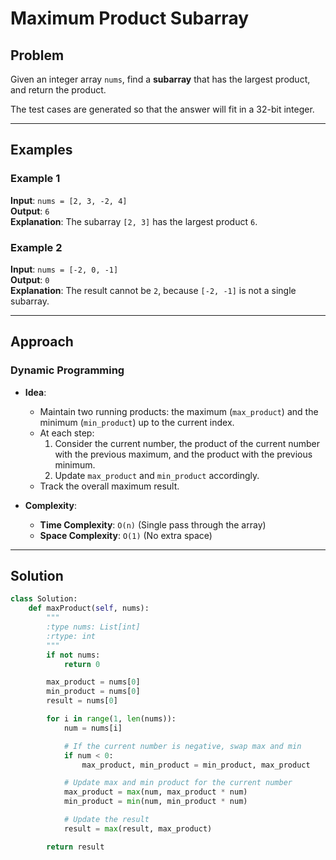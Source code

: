 # Maximum Product Subarray

## Problem

Given an integer array `nums`, find a **subarray** that has the largest product, and return the product.

The test cases are generated so that the answer will fit in a 32-bit integer.

---

## Examples

### Example 1
**Input**: `nums = [2, 3, -2, 4]`  
**Output**: `6`  
**Explanation**: The subarray `[2, 3]` has the largest product `6`.

### Example 2
**Input**: `nums = [-2, 0, -1]`  
**Output**: `0`  
**Explanation**: The result cannot be `2`, because `[-2, -1]` is not a single subarray.

---

## Approach

### Dynamic Programming
- **Idea**:
  - Maintain two running products: the maximum (`max_product`) and the minimum (`min_product`) up to the current index.
  - At each step:
    1. Consider the current number, the product of the current number with the previous maximum, and the product with the previous minimum.
    2. Update `max_product` and `min_product` accordingly.
  - Track the overall maximum result.

- **Complexity**:
  - **Time Complexity**: `O(n)` (Single pass through the array)
  - **Space Complexity**: `O(1)` (No extra space)

---

## Solution

```python
class Solution:
    def maxProduct(self, nums):
        """
        :type nums: List[int]
        :rtype: int
        """
        if not nums:
            return 0

        max_product = nums[0]
        min_product = nums[0]
        result = nums[0]

        for i in range(1, len(nums)):
            num = nums[i]

            # If the current number is negative, swap max and min
            if num < 0:
                max_product, min_product = min_product, max_product

            # Update max and min product for the current number
            max_product = max(num, max_product * num)
            min_product = min(num, min_product * num)

            # Update the result
            result = max(result, max_product)

        return result
